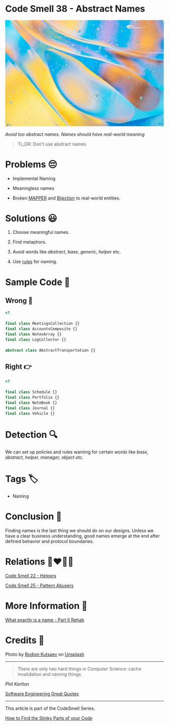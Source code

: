 # Code Smell 38 - Abstract Names

![Code Smell 38 - Abstract Names](Code%20Smell%2038%20-%20Abstract%20Names.jpg)

*Avoid too abstract names. Names should have real-world meaning*

> TL;DR: Don't use abstract names

# Problems 😔 

- Implemental Naming

- Meaningless names

- Broken [MAPPER](https://github.com/mcsee/Software-Design-Articles/tree/main/Articles/Theory/What%20is%20(wrong%20with)%20software/readme.md) and [Bijection](https://github.com/mcsee/Software-Design-Articles/tree/main/Articles/Theory/The%20One%20and%20Only%20Software%20Design%20Principle/readme.md) to real-world entities.

# Solutions 😃

1. Choose meaningful names.

2. Find metaphors.

3. Avoid words like *abstract*, *base*, *generic*, *helper* etc.

4. Use [rules](https://github.com/mcsee/Software-Design-Articles/tree/main/Articles/Theory/What%20exactly%20is%20a%20name%20-%20Part%20II%20Rehab/readme.md) for naming.

# Sample Code 📖

## Wrong 🚫

<!-- [Gist Url](https://gist.github.com/mcsee/568bc61348f648e3e0db8434b59b92a2) -->

```php
<?

final class MeetingsCollection {}
final class AccountsComposite {}
final class NotesArray {}
final class LogCollector {}

abstract class AbstractTransportation {}
```

## Right 👉

<!-- [Gist Url](https://gist.github.com/mcsee/106a64e384b1348dea8b1d486b4bacc5) -->

```php
<?

final class Schedule {}
final class Portfolio {}
final class NoteBook {}
final class Journal {}
final class Vehicle {}
```

# Detection 🔍

We can set up policies and rules warning for certain words like *base, abstract, helper, manager, object etc*.

# Tags 🏷️

- Naming

# Conclusion 🏁

Finding names is the last thing we should do on our designs. Unless we have a clear business understanding, good names emerge at the end after defined behavior and protocol boundaries.

# Relations 👩‍❤️‍💋‍👨

[Code Smell 22 - Helpers](https://github.com/mcsee/Software-Design-Articles/tree/main/Articles/Code%20Smells/Code%20Smell%2022%20-%20Helpers/readme.md)

[Code Smell 25 - Pattern Abusers](https://github.com/mcsee/Software-Design-Articles/tree/main/Articles/Code%20Smells/Code%20Smell%2025%20-%20Pattern%20Abusers/readme.md)

# More Information 📕

[What exactly is a name - Part II Rehab](https://github.com/mcsee/Software-Design-Articles/tree/main/Articles/Theory/What%20exactly%20is%20a%20name%20-%20Part%20II%20Rehab/readme.md)

# Credits 🙏

Photo by [Rodion Kutsaev](https://unsplash.com/@frostroomhead) on [Unsplash](https://unsplash.com/s/photos/abstract)

* * *

> There are only two hard things in Computer Science: cache invalidation and naming things.

_Phil Karlton_

[Software Engineering Great Quotes](https://github.com/mcsee/Software-Design-Articles/tree/main/Articles/Quotes/Software%20Engineering%20Great%20Quotes/readme.md)

* * *

This article is part of the CodeSmell Series.

[How to Find the Stinky Parts of your Code](https://github.com/mcsee/Software-Design-Articles/tree/main/Articles/Code%20Smells/How%20to%20Find%20the%20Stinky%20parts%20of%20your%20Code/readme.md)
